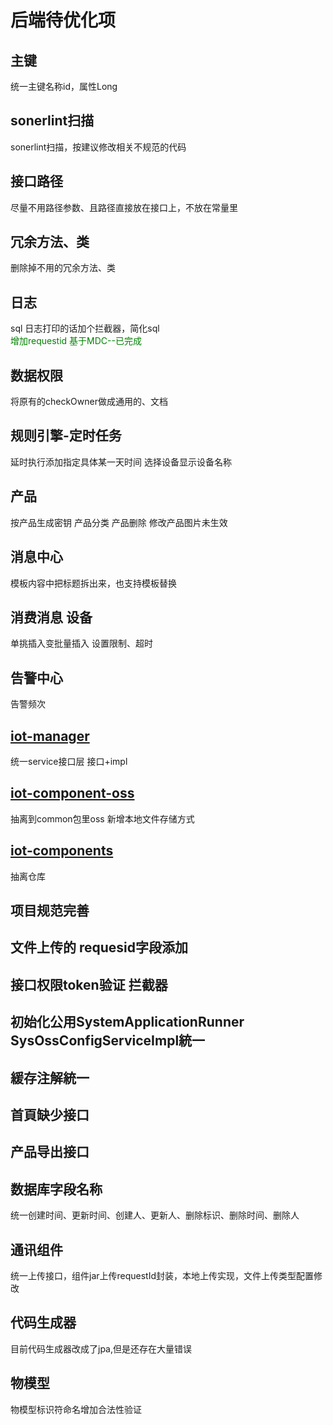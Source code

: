 # **后端待优化项**

## **主键**
统一主键名称id，属性Long

## **sonerlint扫描**
sonerlint扫描，按建议修改相关不规范的代码

## **接口路径**
尽量不用路径参数、且路径直接放在接口上，不放在常量里

## **冗余方法、类**
删除掉不用的冗余方法、类

## **日志**
sql 日志打印的话加个拦截器，简化sql  
<font color=#008000>增加requestid 基于MDC--已完成</font>

## **数据权限**
将原有的checkOwner做成通用的、文档

## **规则引擎-定时任务**
延时执行添加指定具体某一天时间
选择设备显示设备名称

## **产品**
按产品生成密钥
产品分类
产品删除
修改产品图片未生效

## **消息中心**
模板内容中把标题拆出来，也支持模板替换

## **消费消息 设备**
单挑插入变批量插入 设置限制、超时

## **告警中心**
告警频次

## **[iot-manager](iot-module%2Fiot-manager)**
统一service接口层 接口+impl

## **[iot-component-oss](iot-components%2Fiot-component-oss)**
抽离到common包里oss
新增本地文件存储方式

## **[iot-components](iot-components)**
抽离仓库

## **项目规范完善**


## **文件上传的 requesid字段添加**

## **接口权限token验证 拦截器**

## **初始化公用SystemApplicationRunner SysOssConfigServiceImpl統一**

## **緩存注解統一**

## **首頁缺少接口**

## **产品导出接口**

## **数据库字段名称**
统一创建时间、更新时间、创建人、更新人、删除标识、删除时间、删除人

## **通讯组件**
统一上传接口，组件jar上传requestId封装，本地上传实现，文件上传类型配置修改

## **代码生成器**
目前代码生成器改成了jpa,但是还存在大量错误

## **物模型**
物模型标识符命名增加合法性验证


